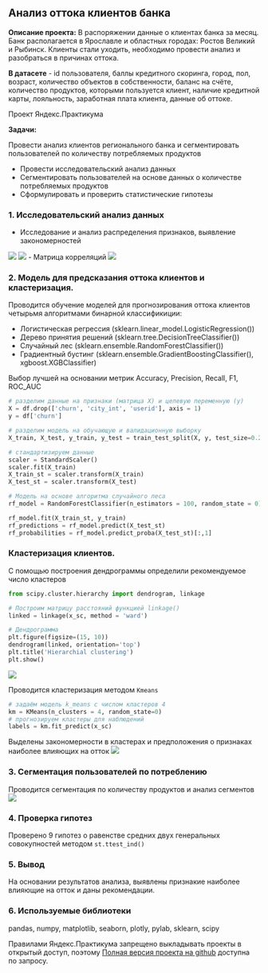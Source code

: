 ## Анализ оттока клиентов банка

**Описание проекта:** В распоряжении данные о клиентах банка за месяц. Банк располагается в Ярославле и областных городах: Ростов Великий и Рыбинск. Клиенты стали уходить, необходимо провести анализ и разобраться в причинах оттока.

**В датасете** - id пользователя, баллы кредитного скоринга, город, пол, возраст, количество объектов в собственности, баланс на счёте, количество продуктов, которыми пользуется клиент, наличие кредитной карты, лояльность, заработная плата клиента, данные об оттоке.

Проект Яндекс.Практикума

**Задачи:** 

Провести анализ клиентов регионального банка и сегментировать пользователей по количеству потребляемых продуктов

- Провести исследовательский анализ данных
- Сегментировать пользователей на основе данных о количестве потребляемых продуктов
- Сформулировать и проверить статистические гипотезы

### 1. Исследовательский анализ данных

- Исследование и анализ распределения признаков, выявление закономерностей
<img src="images/age_churn.png?raw=true"/>
<img src="images/gender_churn.png?raw=true"/>
- Матрица корреляций 
<img src="images/corr_m.png?raw=true"/> 

### 2. Модель для предсказания оттока клиентов и кластеризация.

Проводится обучение моделей для прогнозирования оттока клиентов четырьмя алгоритмами бинарной классификиции:
- Логистическая регрессия (sklearn.linear_model.LogisticRegression())
- Дерево принятия решений (sklearn.tree.DecisionTreeClassifier())
- Случайный лес	(sklearn.ensemble.RandomForestClassifier())
- Градиентный бустинг (sklearn.ensemble.GradientBoostingClassifier(), xgboost.XGBClassifier)

Выбор лучшей на основании метрик  Accuracy, Precision, Recall, F1, ROC_AUC

```python
# разделим данные на признаки (матрица X) и целевую переменную (y)
X = df.drop(['churn', 'city_int', 'userid'], axis = 1)
y = df['churn']

# разделим модель на обучающую и валидационную выборку
X_train, X_test, y_train, y_test = train_test_split(X, y, test_size=0.2, random_state=0)

# стандартизируем данные 
scaler = StandardScaler()
scaler.fit(X_train)
X_train_st = scaler.transform(X_train)
X_test_st = scaler.transform(X_test)

# Модель на основе алгоритма случайного леса
rf_model = RandomForestClassifier(n_estimators = 100, random_state = 0) 

rf_model.fit(X_train_st, y_train)
rf_predictions = rf_model.predict(X_test_st) 
rf_probabilities = rf_model.predict_proba(X_test_st)[:,1] 
```

### Кластеризация клиентов.

С помощью построения дендрограммы определили рекомендуемое число кластеров
```python
from scipy.cluster.hierarchy import dendrogram, linkage

# Построим матрицу расстояний функцией linkage()
linked = linkage(x_sc, method = 'ward')

# Дендрограмма
plt.figure(figsize=(15, 10))  
dendrogram(linked, orientation='top')
plt.title('Hierarchial clustering')
plt.show()
```
<img src="images/dendro.png?raw=true"/> 

Проводится кластеризация методом `Kmeans`

```python
# задаём модель k_means с числом кластеров 4
km = KMeans(n_clusters = 4, random_state=0)
# прогнозируем кластеры для наблюдений
labels = km.fit_predict(x_sc)
```
Выделены закономерности в кластерах и предположения о признаках наиболее влияющих на отток
<img src="images/clusters.png?raw=true"/> 

### 3. Сегментация пользователей по потреблению

Проводится сегментация по количеству продуктов и анализ сегментов
<img src="images/ch.png?raw=true"/> 

### 4. Проверка гипотез
Проверено 9 гипотез о равенстве средних двух генеральных совокупностей методом `st.ttest_ind()`

### 5. Вывод

На основании результатов анализа, выявлены признакие наиболее влияющие на отток и даны рекомендации.

### 6. Используемые библиотеки

pandas, numpy, matplotlib, seaborn, plotly, pylab, sklearn, scipy

Правилами Яндекс.Практикума запрещено выкладывать проекты в открытый доступ, поэтому [Полная версия проекта на github](https://github.com/annlucic/yandex_praktikum/blob/master/ab_testing.ipynb) доступна по запросу.

